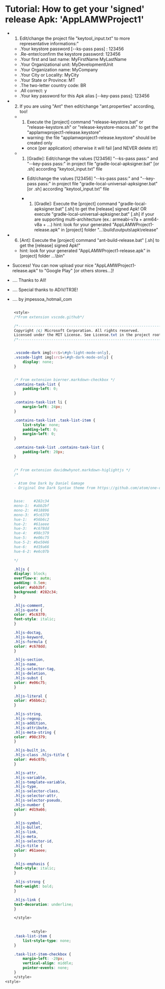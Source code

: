 # Tutorial: How to get your 'signed' release Apk: 'AppLAMWProject1'

- 1) Edit/change the project file "keytool_input.txt" to more representative informations:"
  - .Your keystore password [--ks-pass pass] : 123456
  - .Re-enter/confirm the keystore password: 123456
  - .Your first and last name: MyFirstName MyLastName
  - .Your Organizational unit: MyDevelopmentUnit
  - .Your Organization name: MyCompany
  - .Your City or Locality: MyCity
  - .Your State or Province: MT
  - .The two-letter country code: BR
  - .All correct: y
  - .Your key password for this Apk alias [--key-pass pass]: 123456 

- 2) If you are using "Ant" then edit/change "ant.properties" according, too!
  - 1) Execute the [project] command "release-keystore.bat" or "release-keystore.sh" or "release-keystore-macos.sh" to get the "applamwproject1-release.keystore"
    - warning: the file "applamwproject1-release.keystore" should be created only 
    - once [per application] otherwise it will fail [and NEVER delete it!]
  - 1) [Gradle]: Edit/change the values [123456] "--ks-pass pass:" and "--key-pass pass:" in project file "gradle-local-apksigner.bat" [or .sh]  according "keytool_input.txt" file
    - Edit/change the values [123456] "--ks-pass pass:" and "--key-pass pass:" in project file "gradle-local-universal-apksigner.bat" [or .sh]  according "keytool_input.txt" file

    - 1) [Gradle]: Execute the [project] command "gradle-local-apksigner.bat" [.sh] to get the [release] signed Apk!
             OR execute "gradle-local-universal-apksigner.bat" [.sh] if your are supporting multi-architecture (ex.: armeabi-v7a + arm64-v8a + ...) 
             hint: look for your generated "AppLAMWProject1-release.apk" in [project] folder "...\build\outputs\apk\release"

- 6) [Ant]: Execute the [project] command "ant-build-release.bat" [.sh] to get the [release] signed Apk!"
  - hint: look for your generated "AppLAMWProject1-release.apk" in [project] folder ...\bin"

- Success! You can now upload your nice "AppLAMWProject1-release.apk" to "Google Play" [or others stores...]!

- ....  Thanks to All!
- ....  Special thanks to ADiV/TR3E!

- ....  by jmpessoa_hotmail_com

```css

    <style>
    /*From extension vscode.github*/

    /*---------------------------------------------------------------------*/
    Copyright (c) Microsoft Corporation. All rights reserved.
    Licensed under the MIT License. See License.txt in the project root for license information.
    /*---------------------------------------------------------------------*/


    .vscode-dark img[src$=\#gh-light-mode-only],
    .vscode-light img[src$=\#gh-dark-mode-only] {
        display: none;   
    }


    /* From extension bierner.markdown-checkbox */
    .contains-task-list {
        padding-left: 0;
    }

    .contains-task-list li {
        margin-left: 24px;
    }

    .contains-task-list .task-list-item {
        list-style: none;
        padding-left: 0;
        margin-left: 0;
    }

    .contains-task-list .contains-task-list {
        padding-left: 20px;
    } 
    

    /* From extension davidmwhynot.markdown-higlightjs */
    /*

    - Atom One Dark by Daniel Gamage
    - Original One Dark Syntax theme from https://github.com/atom/one-dark-syntax


    base:    #282c34
    mono-1:  #abb2bf
    mono-2:  #818896
    mono-3:  #5c6370
    hue-1:   #56b6c2
    hue-2:   #61aeee
    hue-3:   #c678dd
    hue-4:   #98c379
    hue-5:   #e06c75
    hue-5-2: #be5046
    hue-6:   #d19a66
    hue-6-2: #e6c07b

    */

    .hljs {
    display: block;
    overflow-x: auto;
    padding: 0.5em;
    color: #abb2bf;
    background: #282c34;
    }

    .hljs-comment,
    .hljs-quote {
    color: #5c6370;
    font-style: italic;
    }

    .hljs-doctag,
    .hljs-keyword,
    .hljs-formula {
    color: #c678dd;
    }

    .hljs-section,
    .hljs-name,
    .hljs-selector-tag,
    .hljs-deletion,
    .hljs-subst {
    color: #e06c75;
    }

    .hljs-literal {
    color: #56b6c2;
    }

    .hljs-string,
    .hljs-regexp,
    .hljs-addition,
    .hljs-attribute,
    .hljs-meta-string {
    color: #98c379;
    }

    .hljs-built_in,
    .hljs-class .hljs-title {
    color: #e6c07b;
    }

    .hljs-attr,
    .hljs-variable,
    .hljs-template-variable,
    .hljs-type,
    .hljs-selector-class,
    .hljs-selector-attr,
    .hljs-selector-pseudo,
    .hljs-number {
    color: #d19a66;
    }

    .hljs-symbol,
    .hljs-bullet,
    .hljs-link,
    .hljs-meta,
    .hljs-selector-id,
    .hljs-title {
    color: #61aeee;
    }

    .hljs-emphasis {
    font-style: italic;
    }

    .hljs-strong {
    font-weight: bold;
    }

    .hljs-link {
    text-decoration: underline;
    }

    </style>
            
            
            <style>
    .task-list-item {
        list-style-type: none;
    }

    .task-list-item-checkbox {
        margin-left: -20px;
        vertical-align: middle;
        pointer-events: none;
    }
    </style>
<style>

```
